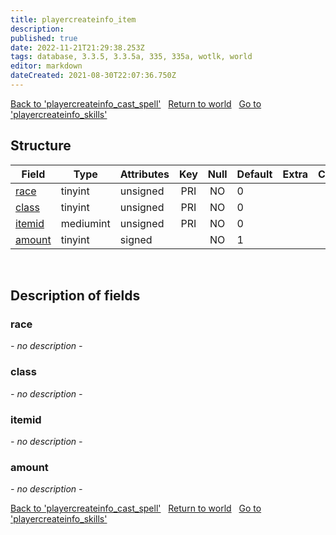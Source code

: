 ```yaml
---
title: playercreateinfo_item
description: 
published: true
date: 2022-11-21T21:29:38.253Z
tags: database, 3.3.5, 3.3.5a, 335, 335a, wotlk, world
editor: markdown
dateCreated: 2021-08-30T22:07:36.750Z
---
```


<a href="https://trinitycore.info/en/database/335/world/playercreateinfo_cast_spell" class="mt-5 v-btn v-btn--depressed v-btn--flat v-btn--outlined theme--light v-size--default darkblue--text text--lighten-3"><span class="v-btn__content"><i aria-hidden="true" class="v-icon notranslate v-icon--left mdi mdi-arrow-left theme--light"></i><span>Back to 'playercreateinfo_cast_spell'</span></span></a>&nbsp;&nbsp;&nbsp;<a href="https://trinitycore.info/en/database/335/world/home" class="mt-5 v-btn v-btn--depressed v-btn--flat v-btn--outlined theme--light v-size--default darkblue--text text--lighten-3"><span class="v-btn__content"><i aria-hidden="true" class="v-icon notranslate v-icon--left mdi mdi-home-outline theme--light"></i><span>Return to world</span></span></a>&nbsp;&nbsp;&nbsp;<a href="https://trinitycore.info/en/database/335/world/playercreateinfo_skills" class="mt-5 v-btn v-btn--depressed v-btn--flat v-btn--outlined theme--light v-size--default darkblue--text text--lighten-3"><span class="v-btn__content"><span>Go to 'playercreateinfo_skills'</span><i aria-hidden="true" class="v-icon notranslate v-icon--right mdi mdi-arrow-right theme--light"></i></span></a>

## Structure

| Field | Type | Attributes | Key | Null | Default | Extra | Comment |
| --- | --- | --- | :---: | :---: | --- | --- | --- |
| [race](#race) | tinyint | unsigned | PRI | NO | 0 |  |  |
| [class](#class) | tinyint | unsigned | PRI | NO | 0 |  |  |
| [itemid](#itemid) | mediumint | unsigned | PRI | NO | 0 |  |  |
| [amount](#amount) | tinyint | signed |  | NO | 1 |  |  |
&nbsp;
## Description of fields

### race
*- no description -*
&nbsp;

### class
*- no description -*
&nbsp;

### itemid
*- no description -*
&nbsp;

### amount
*- no description -*
&nbsp;

<a href="https://trinitycore.info/en/database/335/world/playercreateinfo_cast_spell" class="mt-5 v-btn v-btn--depressed v-btn--flat v-btn--outlined theme--light v-size--default darkblue--text text--lighten-3"><span class="v-btn__content"><i aria-hidden="true" class="v-icon notranslate v-icon--left mdi mdi-arrow-left theme--light"></i><span>Back to 'playercreateinfo_cast_spell'</span></span></a>&nbsp;&nbsp;&nbsp;<a href="https://trinitycore.info/en/database/335/world/home" class="mt-5 v-btn v-btn--depressed v-btn--flat v-btn--outlined theme--light v-size--default darkblue--text text--lighten-3"><span class="v-btn__content"><i aria-hidden="true" class="v-icon notranslate v-icon--left mdi mdi-home-outline theme--light"></i><span>Return to world</span></span></a>&nbsp;&nbsp;&nbsp;<a href="https://trinitycore.info/en/database/335/world/playercreateinfo_skills" class="mt-5 v-btn v-btn--depressed v-btn--flat v-btn--outlined theme--light v-size--default darkblue--text text--lighten-3"><span class="v-btn__content"><span>Go to 'playercreateinfo_skills'</span><i aria-hidden="true" class="v-icon notranslate v-icon--right mdi mdi-arrow-right theme--light"></i></span></a>
